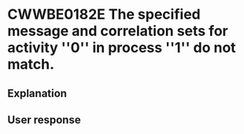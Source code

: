 # CWWBE0182E The specified message and correlation sets for activity ''0'' in process ''1'' do not match.

## Explanation

## User response